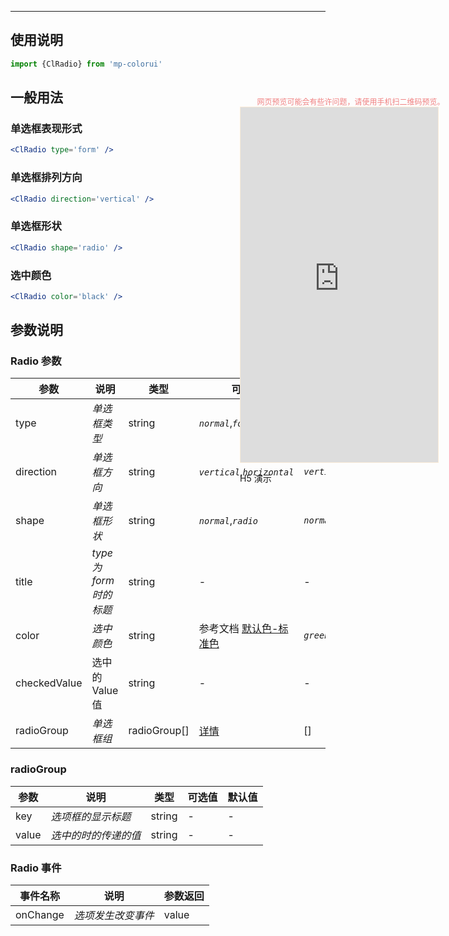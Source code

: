 ****

## 使用说明

```jsx
import {ClRadio} from 'mp-colorui'
```



## 一般用法

### 单选框表现形式

```jsx
<ClRadio type='form' />
```

### 单选框排列方向

```jsx
<ClRadio direction='vertical' />
```

### 单选框形状

```jsx
<ClRadio shape='radio' />
```

### 选中颜色

```jsx
<ClRadio color='black' />
```



## 参数说明

### Radio 参数

| 参数         | 说明                    | 类型         | 可选值                                          | 默认值       |
| ------------ | ----------------------- | ------------ | ----------------------------------------------- | ------------ |
| type         | *单选框类型*            | string       | *`normal`*,*`form`*,*`list`*                    | *`normal`*   |
| direction    | *单选框方向*            | string       | *`vertical`*,*`horizontal`*                     | *`vertical`* |
| shape        | *单选框形状*            | string       | *`normal`*,*`radio`*                            | *`normal`*   |
| title        | *type 为 form 时的标题* | string       | -                                               | -            |
| color        | *选中颜色*              | string       | 参考文档 [默认色-标准色](/home/color?id=标准色) | *`green`*    |
| checkedValue | 选中的 Value 值         | string       | -                                               | -            |
| radioGroup   | *单选框组*              | radioGroup[] | [详情](/form/radio?id=radiogroup)               | []           |

### radioGroup

| 参数  | 说明                 | 类型   | 可选值 | 默认值 |
| ----- | -------------------- | ------ | ------ | ------ |
| key   | *选项框的显示标题*   | string | -      | -      |
| value | *选中的时的传递的值* | string | -      | -      |



### Radio 事件

| 事件名称 | 说明               | 参数返回 |
| -------- | ------------------ | -------- |
| onChange | *选项发生改变事件* | value    |


<div style="position: fixed; right:10px; top: 5%">
<div style="width: 355px; display: flex; flex-wrap: wrap; justify-content: center; align-items: center; font-size: 12px; color: lightcoral">网页预览可能会有些许问题，请使用手机扫二维码预览。</div>
<iframe style="border: 1px solid antiquewhite" src="https://yinliangdream.github.io/mp-colorui-h5-demo/#/pages/components/radio/index" height="568" width="316"></iframe>
<div>
		<p>H5 演示</p>
		<div id='qrcode'></div>
	</div>
</div>

<script>
	new Vue({
		el: '#main',
		mounted() {
			setTimeout(() => {
				const id = document.getElementById("qrcode");
				new QRCode(id, {
					text: "https://yinliangdream.github.io/mp-colorui-h5-demo/#/pages/components/radio/index",
					width: 128,
					height: 128,
					colorDark : "#000000",
					colorLight : "#ffffff",
					correctLevel : QRCode.CorrectLevel.H
				});
			});
		}
	})
</script>
